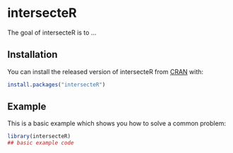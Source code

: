 # intersecteR

<!-- badges: start -->
<!-- badges: end -->

The goal of intersecteR is to ...

## Installation

You can install the released version of intersecteR from [CRAN](https://CRAN.R-project.org) with:

``` r
install.packages("intersecteR")
```

## Example

This is a basic example which shows you how to solve a common problem:

``` r
library(intersecteR)
## basic example code
```

